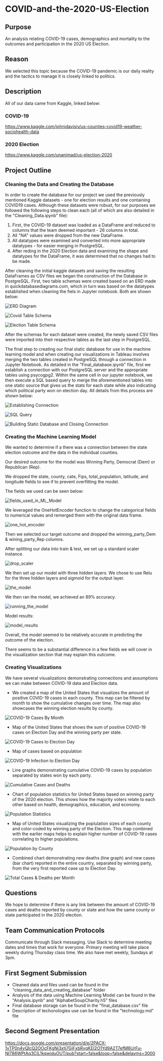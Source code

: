 # COVID-and-the-2020-US-Election

## Purpose

An analysis relating COVID-19 cases, demographics and mortality to the outcomes and participation in the 2020 US Election.

## Reason

We selected this topic because the COVID-19 pandemic is our daily reality and the tactics to manage it is closely linked to politics.

## Description

All of our data came from Kaggle, linked below:

### COVID-19

https://www.kaggle.com/johnjdavisiv/us-counties-covid19-weather-sociohealth-data

### 2020 Election

https://www.kaggle.com/unanimad/us-election-2020

## Project Outline

### Cleaning the Data and Creating the Database

In order to create the database for our project we used the previously mentioned Kaggle datasets - one for election results and one containing COVID19 cases. Although these datasets were robust, for our purposes we followed the following steps to clean each (all of which are also detailed in the "Cleaning_Data.ipynb" file):

1. First, the COVID-19 dataset was loaded as a DataFrame and reduced to columns that the team deemed important - 26 columns in total.
2. All "NA" values were dropped from the new DataFrame.
3. All datatypes were examined and converted into more appropriate datatypes - for easier merging in PostgreSQL.
4. After reding in the 2020 Election data and examining the shape and datatypes for the DataFrame, it was determined that no changes had to be made.

After cleaning the initial kaggle datasets and saving the resulting DataFrames as CSV files we began the construction of the Database in PostgreSQL. First, two table schemas were created based on an ERD made in quickdatabasediagrams.com, which in turn was based on the datatypes established when cleaning the fiels in Jupyter notebook. Both are shown below:

![ERD Diagram](./cleaning_data_and_creating_database/Database_ERD.png)

![Covid Table Schema](./cleaning_data_and_creating_database/covid_counties_table_schema.png)

![Election Table Schema](./cleaning_data_and_creating_database/election_results_table_schema.png)

After the schemas for each dataset were created, the newly saved CSV files were imported into their respective tables as the last step in PostgreSQL.

The final step to creating our final static database for use in the machine learning model and when creating our visualizations in Tableau involves merging the two tables created in PostgreSQL through a connection in Jupyter Notebook. As detailed in the "Final_database.ipynb" file, first we establish a connection with our PostgreSQL server and the appropriate tables using psycogpg2. Within the same cell in our jupyter notebook, we then execute a SQL based query to merge the aforementioned tables into one static source that gives us the stats for each state while also indicating which political party won on election day. All details from this process are shown below:

![Establishing Connection](./cleaning_data_and_creating_database/establishing_postgres_connection.png)

![SQL Query](./cleaning_data_and_creating_database/table_join_query.png)

![Building Static Database and Closing Connection](./cleaning_data_and_creating_database/closing_postgres_connection.png)

### Creating the Machine Learning Model

We wanted to determine if a there was a connection between the state election outcome and the data in the individual counties.

Our desired outcome for the model was Winning Party, Democrat (Dem) or Republican (Rep).

We dropped the state, county, cate, Fips, total_population, latitude, and longitude fields to see if to prevent overfitting the model.

The fields we used can be seen below:

![fields_used_in_ML_Model](./tableau_images/jeff_images/fields_used_in_ML_Model.png)

We leveraged the OneHotEncoder function to change the categorical fields to numerical values and remerged them with the original data frame.

![one_hot_encoder](./tableau_images/jeff_images/one_hot_encoder.png)

Then we selected our target outcome and dropped the winning_party_Dem & wining_party_Rep columns.

After splitting our data into train & test, we set up a standard scaler instance.

![drop_scaler](./tableau_images/jeff_images/drop_scaler.png)

We then set up our model with three hidden layers. We chose to use Relu for the three hidden layers and sigmoid for the output layer.

![the_model](./tableau_images/jeff_images/the_model.png)

We then ran the model, we achieved an 89% accuracy.

![running_the_model](./tableau_images/jeff_images/running_the_model.png)

Model results:

![model_results](./tableau_images/jeff_images/model_results.png)

Overall, the model seemed to be relatively accurate in predicting the outcome of the election.

There seems to be a substantial difference in a few fields we will cover in the visualization section that may explain this outcome.

### Creating Visualizations

We have several visualizations demonstrating connections and assumptions we can make between COVID-19 data and Election data.

- We created a map of the United States that visualizes the amount of positive COVID-19 cases in each county. This map can be filtered by month to show the cumulative changes over time. The map also showcases the winning election results by county.

![COVID-19 Cases By Month](./tableau_images/final_images/covid-19_cases_by_month.png)

- Map of the United States that shows the sum of positive COVID-19 cases on Election Day and the winning party per state.

![COVID-19 Cases to Election Day](./tableau_images/final_images/covid-19_cases_on_election_day.png)

- Map of cases based on population

![COVID-19 Infection to Election Day](./tableau_images/final_images/cases_by_population.png)

- Line graphs demonstrating cumulative COVID-19 cases by population separated by states won by each party.

![Cumulative Cases and Deaths](./tableau_images/final_images/cumulative_cases_and_deaths.png)

- Chart of population statistics for United States based on winning party of the 2020 election. This shows how the majority voters relate to each other based on health, demographics, education, and economy.

![Population Statistics](./tableau_images/final_images/population_statistics.png)

- Map of United States visualizing the poplulation sizes of each county and color-coded by winning party of the Election. This map combined with the earlier maps helps to explain higher number of COVID-19 cases correlating to higher populations.

![Population by County](./tableau_images/final_images/population_by_county.png)

- Combined chart demonstrating new deaths (line graph) and new cases (bar chart) reported in the entire country, separated by winning party, from the very first reported case up to Election Day. 

![Total Cases & Deaths per Month](./tableau_images/final_images/total_cases_and_deaths_per_month.png)

## Questions

We hope to determine if there is any link between the amount of COVID-19 cases and deaths reported by county or state and how the same county or state participated in the 2020 election.

## Team Communication Protocols

Communicate through Slack messaging. 
Use Slack to determine meeting dates and times that work for everyone.
Primary meeting will take place weekly during Thursday class time. We also have met weekly, Sundays at 3pm.

## First Segment Submission

- Cleaned data and files used can be found in the "cleaning_data_and_creating_database" folder
- Analysis of the data using Machine Learning Model can be found in the "Analysis.ipynb" and "AlphabetSoupCharity.h5" files
- Final database storage can be found in the "final_database.csv" file
- Description of techonologies use can be found in the "technology.md" file

## Second Segment Presentation

https://docs.google.com/presentation/d/e/2PACX-1vTP0n4yQIcQ2OOcFKgNi3xtj7GjFxbRvgKEI2O1Yd9A2T7efM6UrFu-NI786WPtAq3ClL1kqwjduOUT/pub?start=false&loop=false&delayms=3000
